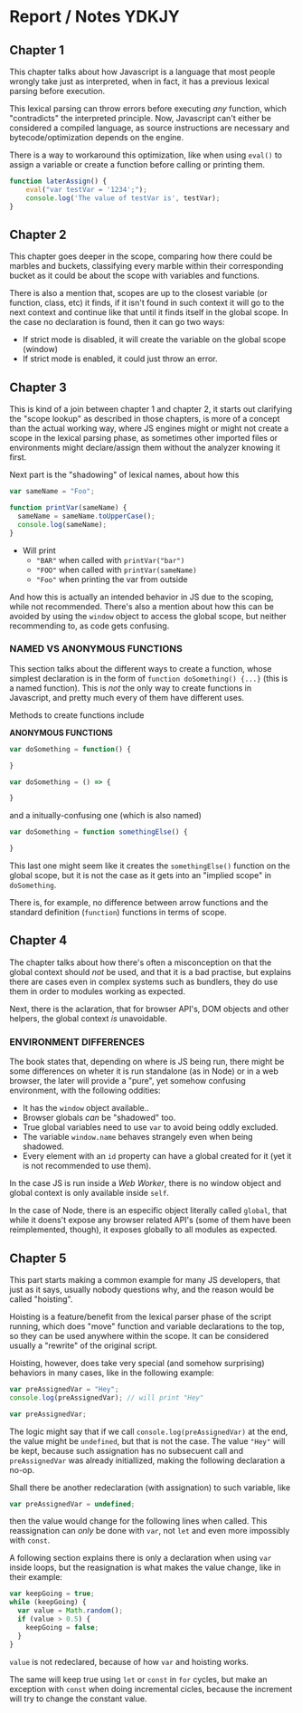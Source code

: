 # Report / Notes YDKJY

## Chapter 1

This chapter talks about how Javascript is a language that most people wrongly take just as interpreted, when in fact, it has a previous lexical parsing before execution.

This lexical parsing can throw errors before executing _any_ function, which "contradicts" the interpreted principle. Now, Javascript can't either be considered a compiled language, as source instructions are necessary and bytecode/optimization depends on the engine.

There is a way to workaround this optimization, like when using `eval()` to assign a variable or create a function before calling or printing them.

```javascript
function laterAssign() {
    eval("var testVar = '1234';");
    console.log('The value of testVar is', testVar);
}
```

## Chapter 2

This chapter goes deeper in the scope, comparing how there could be marbles and buckets, classifying every marble within their corresponding bucket as it could be about the scope with variables and functions.

There is also a mention that, scopes are up to the closest variable (or function, class, etc) it finds, if it isn't found in such context it will go to the next context and continue like that until it finds itself in the global scope. In the case no declaration is found, then it can go two ways:

  * If strict mode is disabled, it will create the variable on the global scope (window)
  * If strict mode is enabled, it could just throw an error.

## Chapter 3

This is kind of a join between chapter 1 and chapter 2, it starts out clarifying the "scope lookup" as described in those chapters, is more of a concept than the actual working way, where JS engines might or might not create a scope in the lexical parsing phase, as sometimes other imported files or environments might declare/assign them without the analyzer knowing it first.

Next part is the "shadowing" of lexical names, about how this

```javascript
var sameName = "Foo";

function printVar(sameName) {
  sameName = sameName.toUpperCase();
  console.log(sameName);
}
```

  * Will print
    * `"BAR"` when called with `printVar("bar")`  
    * `"FOO"` when called with `printVar(sameName)`
    * `"Foo"` when printing the var from outside

And how this is actually an intended behavior in JS due to the scoping, while not recommended. There's also a mention about how this can be avoided by using the `window` object to access the global scope, but neither recommending to, as code gets confusing.

### NAMED VS ANONYMOUS FUNCTIONS

This section talks about the different ways to create a function, whose simplest declaration is in the form of `function doSomething() {...}` (this is a named function). This is _not_ the only way to create functions in Javascript, and pretty much every of them have different uses.

Methods to create functions include

**ANONYMOUS FUNCTIONS**
```javascript
var doSomething = function() {

}
```

```javascript
var doSomething = () => {

}
```

and a initually-confusing one (which is also named)

```javascript
var doSomething = function somethingElse() {

}
```
This last one might seem like it creates the `somethingElse()` function on the global scope, but it is not the case as it gets into an "implied scope" in `doSomething`.

There is, for example, no difference between arrow functions and the standard definition (`function`) functions in terms of scope.

## Chapter 4

The chapter talks about how there's often a misconception on that the global context should _not_ be used, and that it is a bad practise, but explains there are cases even in complex systems such as bundlers, they do use them in order to modules working as expected.

Next, there is the aclaration, that for browser API's, DOM objects and other helpers, the global context _is_ unavoidable.

### ENVIRONMENT DIFFERENCES

The book states that, depending on where is JS being run, there might be some differences on wheter it is run standalone (as in Node) or in a web browser, the later will provide a "pure", yet somehow confusing environment, with the following oddities:

  * It has the `window` object available..
  * Browser globals _can_ be "shadowed" too.
  * True global variables need to use `var` to avoid being oddly excluded.
  * The variable `window.name` behaves strangely even when being shadowed.
  * Every element with an `id` property can have a global created for it (yet it is not recommended to use them).

In the case JS is run inside a _Web Worker_, there is no window object and global context is only available inside `self`.

In the case of Node, there is an especific object literally called `global`, that while it doens't expose any browser related API's (some of them have been reimplemented, though), it exposes globally to all modules as expected.

## Chapter 5

This part starts making a common example for many JS developers, that just as it says, usually nobody questions why, and the reason would be called "hoisting".

Hoisting is a feature/benefit from the lexical parser phase of the script running, which does "move" function and variable declarations to the top, so they can be used anywhere within the scope. It can be considered usually a "rewrite" of the original script.

Hoisting, however, does take very special (and somehow surprising) behaviors in many cases, like in the following example:

```javascript
var preAssignedVar = "Hey";
console.log(preAssignedVar); // will print "Hey"

var preAssignedVar;
```
The logic might say that if we call `console.log(preAssignedVar)` at the end, the value might be `undefined`, but that is not the case. The value `"Hey"` will be kept, because such assignation has no subsecuent call and `preAssignedVar` was already initiallized, making the following declaration a no-op.

Shall there be another redeclaration (with assignation) to such variable, like
```javascript
var preAssignedVar = undefined;
```
then the value would change for the following lines when called. This reassignation can _only_ be done with `var`, not `let` and even more impossibly with `const`.

A following section explains there is only a declaration when using `var` inside loops, but the reasignation is what makes the value change, like in their example:

```javascript
var keepGoing = true; 
while (keepGoing) {
  var value = Math.random(); 
  if (value > 0.5) {
    keepGoing = false;
  }
}
```
`value` is not redeclared, because of how `var` and hoisting works.

The same will keep true using `let` or `const` in `for` cycles, but make an exception with `const` when doing incremental cicles, because the increment will try to change the constant value.

